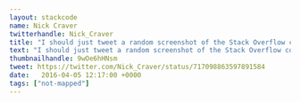 ```yaml
---
layout: stackcode
name: Nick Craver
twitterhandle: Nick_Craver
title: "I should just tweet a random screenshot of the Stack Overflow codebase every day."
text: "I should just tweet a random screenshot of the Stack Overflow codebase every day."
thumbnailhandle: 9wOe6hHNsm
tweet: https://twitter.com/Nick_Craver/status/717098863597891584
date:   2016-04-05 12:17:00 +0000
tags: ["not-mapped"]
---
```

